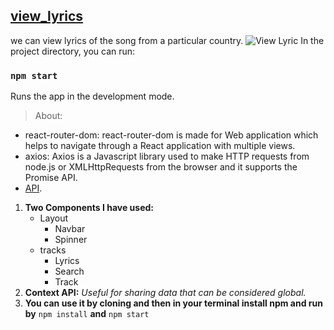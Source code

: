 ## [view_lyrics](http://view-lyrics.netlify.app)
we can view lyrics of the song from a particular country.
![View Lyric](https://user-images.githubusercontent.com/50996696/98333928-ca9c8200-2027-11eb-8a5b-a1f9aa955d93.png)
In the project directory, you can run:

### `npm start`
Runs the app in the development mode.

> About:

- react-router-dom: react-router-dom is made for Web application which helps to navigate through a React application with multiple views.
- axios: Axios is a Javascript library used to make HTTP requests from node.js or XMLHttpRequests from the browser and it supports the Promise API.
- [API](https://developer.musixmatch.com/).


1. **Two Components I have used:**
   - Layout
     - Navbar
     - Spinner
   - tracks
     - Lyrics
     - Search
     - Track
2. **Context API:** _Useful for sharing data that can be considered global._
3. **You can use it by cloning and then in your terminal install npm and run by** ```npm install``` **and** ```npm start```

